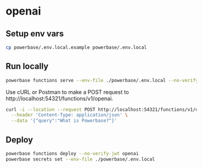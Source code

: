 # openai

## Setup env vars

```bash
cp powerbase/.env.local.example powerbase/.env.local
```

## Run locally

```bash
powerbase functions serve --env-file ./powerbase/.env.local --no-verify-jwt
```

Use cURL or Postman to make a POST request to http://localhost:54321/functions/v1/openai.

```bash
curl -i --location --request POST http://localhost:54321/functions/v1/openai \
  --header 'Content-Type: application/json' \
  --data '{"query":"What is Powerbase?"}'
```

## Deploy

```bash
powerbase functions deploy --no-verify-jwt openai
powerbase secrets set --env-file ./powerbase/.env.local
```

